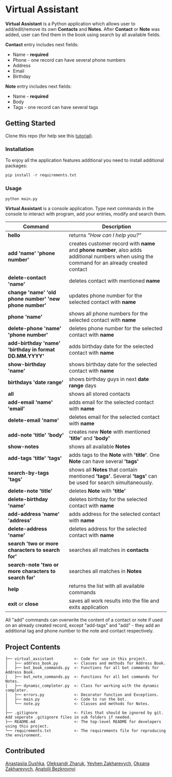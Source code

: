 # Virtual Assistant  

**Virtual Assistant** is a Python application which allows user to add/edit/remove its own **Contacts** and **Notes**. After **Contact** or **Note** was added, user can find them in the book using search by all available fields.

**Contact** entry includes next fields:
- Name - **required**
- Phone - one record can have several phone numbers
- Address
- Email
- Birthday

**Note** entry includes next fields:
- Name - **required**
- Body
- Tags - one record can have several tags

## Getting Started

Clone this repo (for help see this [tutorial](https://docs.github.com/ru/repositories/creating-and-managing-repositories/cloning-a-repository)).

### Installation

To enjoy all the application features additional you need to install additional packages: 

```python
pip install -r requirements.txt
```

### Usage
```
python main.py
```

**Virtual Assistant** is a console application. Type next commands in the console to interact with program, add your entries, modify and search them.    

| Command| Description|
| ------ | ---------- |
|**hello**|returns _"How can I help you?"_
|**add 'name' 'phone number'**|creates customer record with **name** and **phone number**, also adds additional numbers when using the command for an already created contact
|**delete-contact 'name'**|deletes contact with mentioned **name**
|**change 'name' 'old phone number' 'new phone number'**|updates phone number for the selected contact with **name** 
|**phone 'name'**|shows all phone numbers for the selected contact with **name** 
|**delete-phone 'name' 'phone number'**|deletes phone number for the selected contact with **name** 
|**add-birthday 'name' 'birthday in format DD.MM.YYYY'**|adds birthday date for the selected contact with **name** 
|**show-birthday 'name'**|shows birthday date for the selected contact with **name** 
|**birthdays 'date range'**|shows birthday guys in next **date range** days
|**all**|shows all stored contacts
|**add-email 'name' 'email'**|adds email for the selected contact with **name** 
|**delete-email 'name'**|deletes email for the selected contact with **name** 
|**add-note 'title' 'body'**|creates new **Note** with mentioned **'title'** and **'body'**
|**show-notes**|shows all available **Notes**
|**add-tags 'title' 'tags'**|adds tags to the **Note** with **'title'**. One **Note** can have several **'tags'**
|**search-by-tags 'tags'**|shows all **Notes** that contain mentioned **'tags'**. Several **'tags'** can be used for search simultaneously.
|**delete-note 'title'**|deletes **Note** with **'title'**
|**delete-birthday 'name'**|deletes birthday for the selected contact with **name** 
|**add-address 'name' 'address'**|adds address for the selected contact with **name** 
|**delete-address 'name'**|deletes address for the selected contact with **name**
|**search 'two or more characters to search for'**|searches all matches in **contacts**
|**search-note 'two or more characters to search for'**|searches all matches in **Notes**
|**help**|returns the list with all available commands
|**exit** or **close**|saves all work results into the file and exits application

All "add" commands can overwrite the content of a contact or note if used on an already created record, except "add-tags" and "add" - they add an additional tag and phone number to the note and contact respectively. 

## Project Contents
```
├── virtual_assistant         <- Code for use in this project.
│   ├── address_book.py       <- Classes and methods for Address Book.
│   ├── bot_book_commands.py  <- Functions for all bot commands for Address Book.
│   ├── bot_note_commands.py  <- Functions for all bot commands for Notes.
│   ├── dynamic_completer.py  <- Class for working with the dynamic completer.
│   ├── errors.py             <- Decorator function and Exceptions.
│   ├── main.py               <- Code to run the bot.
│   └── note.py               <- Classes and methods for Notes.
│
├── .gitignore                <- Files that should be ignored by git. Add seperate .gitignore files in sub folders if needed.
├── README.md                 <- The top-level README for developers using this project.
└── requirements.txt          <- The requirements file for reproducing the environment.
```
## Contributed 

[Anastasiia Dushka](https://github.com/Arnary), [Oleksandr Zharuk](https://github.com/zharuk-alex), [Yevhen Zakharevych](https://github.com/yevhen-zakharevych), [Oksana Zakharevych](https://github.com/oksana-habbasova), [Anatolii Bezkrovnyi](https://github.com/Anatoliy-Bezkrovnyi)
